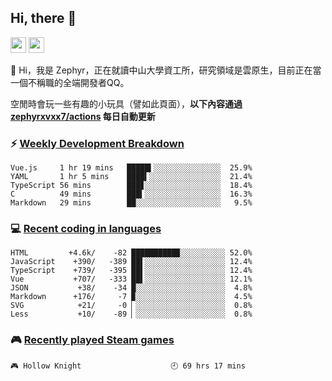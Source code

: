 <!--
**zephyrxvxx7/zephyrxvxx7** is a ✨ _special_ ✨ repository because its `README.md` (this file) appears on your GitHub profile.

Here are some ideas to get you started:

- 🔭 I’m currently working on ...
- 🌱 I’m currently learning ...
- 👯 I’m looking to collaborate on ...
- 🤔 I’m looking for help with ...
- 💬 Ask me about ...
- 📫 How to reach me: ...
- 😄 Pronouns: ...
- ⚡ Fun fact: ...
-->

## Hi, there 👋

<a href="https://www.instagram.com/zephyrxvxx7/"><img src="https://img.shields.io/badge/instagram-3f729b?&style=for-the-badge&logo=instagram&logoColor=white" height=25></a>
<a href="https://zephyrxvxx7.ninja/"><img src="https://img.shields.io/badge/blog-gray?&style=for-the-badge&logo=hexo&logoColor=white" height=25></a>

👋 Hi，我是 Zephyr，正在就讀中山大學資工所，研究領域是雲原生，目前正在當一個不稱職的全端開發者QQ。

空閒時會玩一些有趣的小玩具（譬如此頁面），**以下內容通過 [zephyrxvxx7/actions](https://github.com/zephyrxvxx7/zephyrxvxx7/actions) 每日自動更新**

### ⚡ [Weekly Development Breakdown](https://gist.github.com/zephyrxvxx7/ee1787313f0772b51494d051b5edde7f)

<!-- code_time start -->

```text
Vue.js     1 hr 19 mins   █████▍░░░░░░░░░░░░░░░  25.9%
YAML       1 hr 5 mins    ████▍░░░░░░░░░░░░░░░░  21.4%
TypeScript 56 mins        ███▊░░░░░░░░░░░░░░░░░  18.4%
C          49 mins        ███▍░░░░░░░░░░░░░░░░░  16.3%
Markdown   29 mins        ██░░░░░░░░░░░░░░░░░░░   9.5%
```

<!-- code_time end -->

### 💻 [Recent coding in languages](https://gist.github.com/zephyrxvxx7/08c5ff0fead26978490fef5d749f43ea)

<!-- code_diff start -->

```text
HTML         +4.6k/    -82 ██████████▉░░░░░░░░░░ 52.0%
JavaScript    +390/   -389 ██▌░░░░░░░░░░░░░░░░░░ 12.4%
TypeScript    +739/   -395 ██▌░░░░░░░░░░░░░░░░░░ 12.4%
Vue           +707/   -333 ██▌░░░░░░░░░░░░░░░░░░ 12.1%
JSON           +38/    -34 █░░░░░░░░░░░░░░░░░░░░  4.8%
Markdown      +176/     -7 ▉░░░░░░░░░░░░░░░░░░░░  4.5%
SVG            +21/     -0 ▏░░░░░░░░░░░░░░░░░░░░  0.8%
Less           +10/    -89 ▏░░░░░░░░░░░░░░░░░░░░  0.8%
```

<!-- code_diff end -->

### 🎮 [Recently played Steam games](https://gist.github.com/zephyrxvxx7/f77b8978877f959b69d84723c43a4a64)

<!-- steam_time start -->

```text
🎮 Hollow Knight                    🕘 69 hrs 17 mins
```

<!-- steam_time end -->
